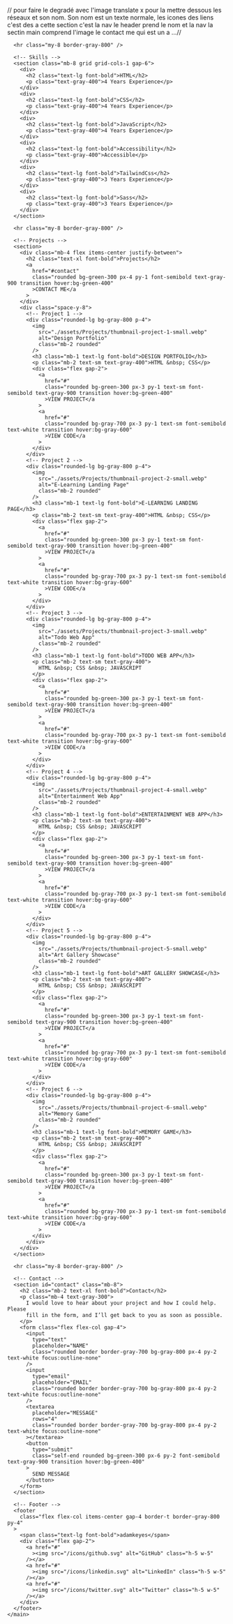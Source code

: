 // pour faire le degradé avec l'image translate x pour la mettre dessous les réseaux et son nom. Son nom est un texte normale, les icones des liens c'est des a cette section c'est la nav le header prend le nom et la nav la sectin main comprend l'image le contact me qui est un a ...// 

      <hr class="my-8 border-gray-800" />

      <!-- Skills -->
      <section class="mb-8 grid grid-cols-1 gap-6">
        <div>
          <h2 class="text-lg font-bold">HTML</h2>
          <p class="text-gray-400">4 Years Experience</p>
        </div>
        <div>
          <h2 class="text-lg font-bold">CSS</h2>
          <p class="text-gray-400">4 Years Experience</p>
        </div>
        <div>
          <h2 class="text-lg font-bold">JavaScript</h2>
          <p class="text-gray-400">4 Years Experience</p>
        </div>
        <div>
          <h2 class="text-lg font-bold">Accessibility</h2>
          <p class="text-gray-400">Accessible</p>
        </div>
        <div>
          <h2 class="text-lg font-bold">TailwindCss</h2>
          <p class="text-gray-400">3 Years Experience</p>
        </div>
        <div>
          <h2 class="text-lg font-bold">Sass</h2>
          <p class="text-gray-400">3 Years Experience</p>
        </div>
      </section>

      <hr class="my-8 border-gray-800" />

      <!-- Projects -->
      <section>
        <div class="mb-4 flex items-center justify-between">
          <h2 class="text-xl font-bold">Projects</h2>
          <a
            href="#contact"
            class="rounded bg-green-300 px-4 py-1 font-semibold text-gray-900 transition hover:bg-green-400"
            >CONTACT ME</a
          >
        </div>
        <div class="space-y-8">
          <!-- Project 1 -->
          <div class="rounded-lg bg-gray-800 p-4">
            <img
              src="./assets/Projects/thumbnail-project-1-small.webp"
              alt="Design Portfolio"
              class="mb-2 rounded"
            />
            <h3 class="mb-1 text-lg font-bold">DESIGN PORTFOLIO</h3>
            <p class="mb-2 text-sm text-gray-400">HTML &nbsp; CSS</p>
            <div class="flex gap-2">
              <a
                href="#"
                class="rounded bg-green-300 px-3 py-1 text-sm font-semibold text-gray-900 transition hover:bg-green-400"
                >VIEW PROJECT</a
              >
              <a
                href="#"
                class="rounded bg-gray-700 px-3 py-1 text-sm font-semibold text-white transition hover:bg-gray-600"
                >VIEW CODE</a
              >
            </div>
          </div>
          <!-- Project 2 -->
          <div class="rounded-lg bg-gray-800 p-4">
            <img
              src="./assets/Projects/thumbnail-project-2-small.webp"
              alt="E-Learning Landing Page"
              class="mb-2 rounded"
            />
            <h3 class="mb-1 text-lg font-bold">E-LEARNING LANDING PAGE</h3>
            <p class="mb-2 text-sm text-gray-400">HTML &nbsp; CSS</p>
            <div class="flex gap-2">
              <a
                href="#"
                class="rounded bg-green-300 px-3 py-1 text-sm font-semibold text-gray-900 transition hover:bg-green-400"
                >VIEW PROJECT</a
              >
              <a
                href="#"
                class="rounded bg-gray-700 px-3 py-1 text-sm font-semibold text-white transition hover:bg-gray-600"
                >VIEW CODE</a
              >
            </div>
          </div>
          <!-- Project 3 -->
          <div class="rounded-lg bg-gray-800 p-4">
            <img
              src="./assets/Projects/thumbnail-project-3-small.webp"
              alt="Todo Web App"
              class="mb-2 rounded"
            />
            <h3 class="mb-1 text-lg font-bold">TODO WEB APP</h3>
            <p class="mb-2 text-sm text-gray-400">
              HTML &nbsp; CSS &nbsp; JAVASCRIPT
            </p>
            <div class="flex gap-2">
              <a
                href="#"
                class="rounded bg-green-300 px-3 py-1 text-sm font-semibold text-gray-900 transition hover:bg-green-400"
                >VIEW PROJECT</a
              >
              <a
                href="#"
                class="rounded bg-gray-700 px-3 py-1 text-sm font-semibold text-white transition hover:bg-gray-600"
                >VIEW CODE</a
              >
            </div>
          </div>
          <!-- Project 4 -->
          <div class="rounded-lg bg-gray-800 p-4">
            <img
              src="./assets/Projects/thumbnail-project-4-small.webp"
              alt="Entertainment Web App"
              class="mb-2 rounded"
            />
            <h3 class="mb-1 text-lg font-bold">ENTERTAINMENT WEB APP</h3>
            <p class="mb-2 text-sm text-gray-400">
              HTML &nbsp; CSS &nbsp; JAVASCRIPT
            </p>
            <div class="flex gap-2">
              <a
                href="#"
                class="rounded bg-green-300 px-3 py-1 text-sm font-semibold text-gray-900 transition hover:bg-green-400"
                >VIEW PROJECT</a
              >
              <a
                href="#"
                class="rounded bg-gray-700 px-3 py-1 text-sm font-semibold text-white transition hover:bg-gray-600"
                >VIEW CODE</a
              >
            </div>
          </div>
          <!-- Project 5 -->
          <div class="rounded-lg bg-gray-800 p-4">
            <img
              src="./assets/Projects/thumbnail-project-5-small.webp"
              alt="Art Gallery Showcase"
              class="mb-2 rounded"
            />
            <h3 class="mb-1 text-lg font-bold">ART GALLERY SHOWCASE</h3>
            <p class="mb-2 text-sm text-gray-400">
              HTML &nbsp; CSS &nbsp; JAVASCRIPT
            </p>
            <div class="flex gap-2">
              <a
                href="#"
                class="rounded bg-green-300 px-3 py-1 text-sm font-semibold text-gray-900 transition hover:bg-green-400"
                >VIEW PROJECT</a
              >
              <a
                href="#"
                class="rounded bg-gray-700 px-3 py-1 text-sm font-semibold text-white transition hover:bg-gray-600"
                >VIEW CODE</a
              >
            </div>
          </div>
          <!-- Project 6 -->
          <div class="rounded-lg bg-gray-800 p-4">
            <img
              src="./assets/Projects/thumbnail-project-6-small.webp"
              alt="Memory Game"
              class="mb-2 rounded"
            />
            <h3 class="mb-1 text-lg font-bold">MEMORY GAME</h3>
            <p class="mb-2 text-sm text-gray-400">
              HTML &nbsp; CSS &nbsp; JAVASCRIPT
            </p>
            <div class="flex gap-2">
              <a
                href="#"
                class="rounded bg-green-300 px-3 py-1 text-sm font-semibold text-gray-900 transition hover:bg-green-400"
                >VIEW PROJECT</a
              >
              <a
                href="#"
                class="rounded bg-gray-700 px-3 py-1 text-sm font-semibold text-white transition hover:bg-gray-600"
                >VIEW CODE</a
              >
            </div>
          </div>
        </div>
      </section>

      <hr class="my-8 border-gray-800" />

      <!-- Contact -->
      <section id="contact" class="mb-8">
        <h2 class="mb-2 text-xl font-bold">Contact</h2>
        <p class="mb-4 text-gray-300">
          I would love to hear about your project and how I could help. Please
          fill in the form, and I’ll get back to you as soon as possible.
        </p>
        <form class="flex flex-col gap-4">
          <input
            type="text"
            placeholder="NAME"
            class="rounded border border-gray-700 bg-gray-800 px-4 py-2 text-white focus:outline-none"
          />
          <input
            type="email"
            placeholder="EMAIL"
            class="rounded border border-gray-700 bg-gray-800 px-4 py-2 text-white focus:outline-none"
          />
          <textarea
            placeholder="MESSAGE"
            rows="4"
            class="rounded border border-gray-700 bg-gray-800 px-4 py-2 text-white focus:outline-none"
          ></textarea>
          <button
            type="submit"
            class="self-end rounded bg-green-300 px-6 py-2 font-semibold text-gray-900 transition hover:bg-green-400"
          >
            SEND MESSAGE
          </button>
        </form>
      </section>

      <!-- Footer -->
      <footer
        class="flex flex-col items-center gap-4 border-t border-gray-800 py-4"
      >
        <span class="text-lg font-bold">adamkeyes</span>
        <div class="flex gap-2">
          <a href="#"
            ><img src="/icons/github.svg" alt="GitHub" class="h-5 w-5"
          /></a>
          <a href="#"
            ><img src="/icons/linkedin.svg" alt="LinkedIn" class="h-5 w-5"
          /></a>
          <a href="#"
            ><img src="/icons/twitter.svg" alt="Twitter" class="h-5 w-5"
          /></a>
        </div>
      </footer>
    </main>

  </body>
</html>
